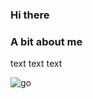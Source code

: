 ### Hi there

### A bit about me
text text text

![go](https://github.com/user-attachments/assets/4416fc62-98c8-4695-8c26-3a2d73d8a7f6)
